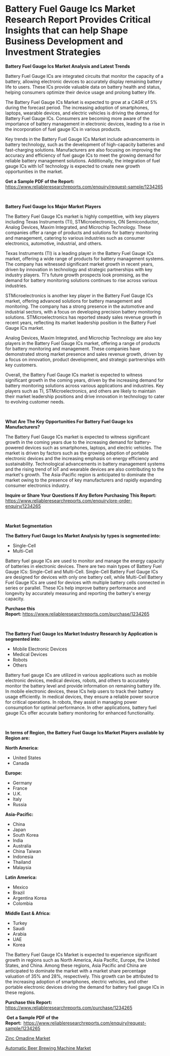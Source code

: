 <p><h1>Battery Fuel Gauge Ics Market Research Report Provides Critical Insights that can help Shape Business Development and Investment Strategies</h1></p><p><strong>Battery Fuel Gauge Ics Market Analysis and Latest Trends</strong></p>
<p><p>Battery Fuel Gauge ICs are integrated circuits that monitor the capacity of a battery, allowing electronic devices to accurately display remaining battery life to users. These ICs provide valuable data on battery health and status, helping consumers optimize their device usage and prolong battery life.</p><p>The Battery Fuel Gauge ICs Market is expected to grow at a CAGR of 5% during the forecast period. The increasing adoption of smartphones, laptops, wearable devices, and electric vehicles is driving the demand for Battery Fuel Gauge ICs. Consumers are becoming more aware of the importance of battery management in electronic devices, leading to a rise in the incorporation of fuel gauge ICs in various products.</p><p>Key trends in the Battery Fuel Gauge ICs Market include advancements in battery technology, such as the development of high-capacity batteries and fast-charging solutions. Manufacturers are also focusing on improving the accuracy and efficiency of fuel gauge ICs to meet the growing demand for reliable battery management solutions. Additionally, the integration of fuel gauge ICs with IoT technology is expected to create new growth opportunities in the market.</p></p>
<p><strong>Get a Sample PDF of the Report:&nbsp;</strong> <a href="https://www.reliableresearchreports.com/enquiry/request-sample/1234265">https://www.reliableresearchreports.com/enquiry/request-sample/1234265</a></p>
<p>&nbsp;</p>
<p><strong>Battery Fuel Gauge Ics Major Market Players</strong></p>
<p><p>The Battery Fuel Gauge ICs market is highly competitive, with key players including Texas Instruments (TI), STMicroelectronics, ON Semiconductor, Analog Devices, Maxim Integrated, and Microchip Technology. These companies offer a range of products and solutions for battery monitoring and management, catering to various industries such as consumer electronics, automotive, industrial, and others.</p><p>Texas Instruments (TI) is a leading player in the Battery Fuel Gauge ICs market, offering a wide range of products for battery management systems. The company has witnessed significant market growth in recent years, driven by innovation in technology and strategic partnerships with key industry players. TI's future growth prospects look promising, as the demand for battery monitoring solutions continues to rise across various industries.</p><p>STMicroelectronics is another key player in the Battery Fuel Gauge ICs market, offering advanced solutions for battery management and monitoring. The company has a strong presence in the automotive and industrial sectors, with a focus on developing precision battery monitoring solutions. STMicroelectronics has reported steady sales revenue growth in recent years, reflecting its market leadership position in the Battery Fuel Gauge ICs market.</p><p>Analog Devices, Maxim Integrated, and Microchip Technology are also key players in the Battery Fuel Gauge ICs market, offering a range of products for battery monitoring and management. These companies have demonstrated strong market presence and sales revenue growth, driven by a focus on innovation, product development, and strategic partnerships with key customers.</p><p>Overall, the Battery Fuel Gauge ICs market is expected to witness significant growth in the coming years, driven by the increasing demand for battery monitoring solutions across various applications and industries. Key players such as TI, STMicroelectronics, and others are likely to maintain their market leadership positions and drive innovation in technology to cater to evolving customer needs.</p></p>
<p>&nbsp;</p>
<p><strong>What Are The Key Opportunities For Battery Fuel Gauge Ics Manufacturers?</strong></p>
<p><p>The Battery Fuel Gauge ICs market is expected to witness significant growth in the coming years due to the increasing demand for battery-powered devices such as smartphones, laptops, and electric vehicles. The market is driven by factors such as the growing adoption of portable electronic devices and the increasing emphasis on energy efficiency and sustainability. Technological advancements in battery management systems and the rising trend of IoT and wearable devices are also contributing to the market's growth. The Asia-Pacific region is anticipated to dominate the market owing to the presence of key manufacturers and rapidly expanding consumer electronics industry.</p></p>
<p><strong>Inquire or Share Your Questions If Any Before Purchasing This Report:</strong> <a href="https://www.reliableresearchreports.com/enquiry/pre-order-enquiry/1234265">https://www.reliableresearchreports.com/enquiry/pre-order-enquiry/1234265</a></p>
<p>&nbsp;</p>
<p><strong>Market Segmentation</strong></p>
<p><strong>The Battery Fuel Gauge Ics Market Analysis by types is segmented into:</strong></p>
<p><ul><li>Single-Cell</li><li>Multi-Cell</li></ul></p>
<p><p>Battery fuel gauge ICs are used to monitor and manage the energy capacity of batteries in electronic devices. There are two main types of Battery Fuel Gauge ICs: Single-Cell and Multi-Cell. Single-Cell Battery Fuel Gauge ICs are designed for devices with only one battery cell, while Multi-Cell Battery Fuel Gauge ICs are used for devices with multiple battery cells connected in series or parallel. These ICs help improve battery performance and longevity by accurately measuring and reporting the battery's energy capacity.</p></p>
<p><strong>Purchase this Report:&nbsp;</strong><a href="https://www.reliableresearchreports.com/purchase/1234265">https://www.reliableresearchreports.com/purchase/1234265</a></p>
<p>&nbsp;</p>
<p><strong>The Battery Fuel Gauge Ics Market Industry Research by Application is segmented into:</strong></p>
<p><ul><li>Mobile Electronic Devices</li><li>Medical Devices</li><li>Robots</li><li>Others</li></ul></p>
<p><p>Battery fuel gauge ICs are utilized in various applications such as mobile electronic devices, medical devices, robots, and others to accurately monitor the battery level and provide information on remaining battery life. In mobile electronic devices, these ICs help users to track their battery usage efficiently. In medical devices, they ensure a reliable power source for critical operations. In robots, they assist in managing power consumption for optimal performance. In other applications, battery fuel gauge ICs offer accurate battery monitoring for enhanced functionality.</p></p>
<p>&nbsp;</p>
<p><strong>In terms of Region, the Battery Fuel Gauge Ics Market Players available by Region are:</strong></p>
<p>
    <p> <strong> North America: </strong>
        <ul>
            <li>United States</li>
            <li>Canada</li>
        </ul>
        </p> 
    <p> <strong> Europe: </strong>
        <ul>
            <li>Germany</li>
            <li>France</li>
            <li>U.K.</li>
            <li>Italy</li>
            <li>Russia</li>
        </ul>
        </p> 
    <p> <strong> Asia-Pacific: </strong>
        <ul>
            <li>China</li>
            <li>Japan</li>
            <li>South Korea</li>
            <li>India</li>
            <li>Australia</li>
            <li>China Taiwan</li>
            <li>Indonesia</li>
            <li>Thailand</li>
            <li>Malaysia</li>
        </ul>
        </p> 
    <p> <strong> Latin America: </strong>
        <ul>
            <li>Mexico</li>
            <li>Brazil</li>
            <li>Argentina Korea</li>
            <li>Colombia</li>
        </ul>
        </p> 
    <p> <strong> Middle East & Africa: </strong>
        <ul>
            <li>Turkey</li>
            <li>Saudi</li>
            <li>Arabia</li>
            <li>UAE</li>
            <li>Korea</li>
        </ul>
    </p>
    </p>
<p><p>The Battery Fuel Gauge ICs Market is expected to experience significant growth in regions such as North America, Asia Pacific, Europe, the United States, and China. Among these regions, Asia Pacific and China are anticipated to dominate the market with a market share percentage valuation of 35% and 28%, respectively. This growth can be attributed to the increasing adoption of smartphones, electric vehicles, and other portable electronic devices driving the demand for battery fuel gauge ICs in these regions.</p></p>
<p><strong>Purchase this Report: </strong><a href="https://www.reliableresearchreports.com/purchase/1234265">https://www.reliableresearchreports.com/purchase/1234265</a></p>
<p>&nbsp;<strong>Get a Sample PDF of the Report:&nbsp;&nbsp;</strong><a href="https://www.reliableresearchreports.com/enquiry/request-sample/1234265">https://www.reliableresearchreports.com/enquiry/request-sample/1234265</a></p>
<p><strong></strong></p>
<p><p><a href="https://three-jumbo-f6d.notion.site/Zinc-Omadine-Market-Research-Report-The-Key-To-Successful-Business-Strategy-Forecasted-for-Period-f-a916e939eb3b4ae798adfd021246b8f1">Zinc Omadine Market</a></p><p><a href="https://view.publitas.com/reportprime-1/automatic-beer-brewing-machine-market-research-report-the-key-to-successful-business-strategy-forecasted-for-period-from-2024-2031/">Automatic Beer Brewing Machine Market</a></p></p>